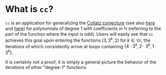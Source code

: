 # What is `cc`? 
`cc` is an application for generalizing the [Collatz conjecture](https://en.wikipedia.org/wiki/Collatz_conjecture) (see also [here](https://www.youtube.com/watch?v=5mFpVDpKX70) and [here](https://www.youtube.com/watch?v=LqKpkdRRLZw)) for polynomials of degree 1 with coefficients in $\mathbb{N}$ (referring to the part of the function where the input is odd). Users will easily see that `cc` achieves this goal upon entering the functions $(3, 3^k, 2)$ for $k \in \mathbb{W}$, the iterations of which consistently arrive at loops containing $\lbrace 4 \cdot 3^k, 2 \cdot 3^k, 1 \cdot 3^k\rbrace$. 

It is certainly not a proof; it is simply a general picture the behavior of the iterations of other "degree-1" functions. 